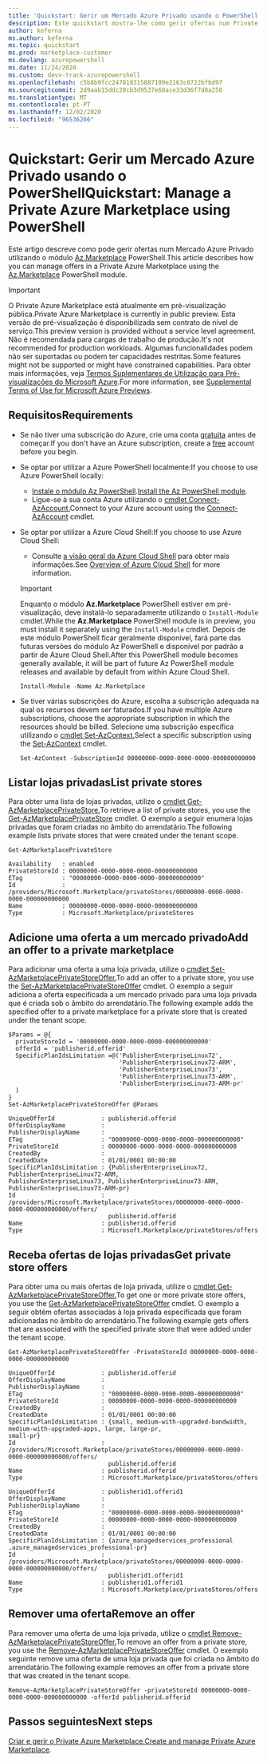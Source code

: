 ```yaml
---
title: 'Quickstart: Gerir um Mercado Azure Privado usando o PowerShell'
description: Este quickstart mostra-lhe como gerir ofertas num Private Azure Marketplace usando a Azure PowerShell.
author: keferna
ms.author: keferna
ms.topic: quickstart
ms.prod: marketplace-customer
ms.devlang: azurepowershell
ms.date: 11/24/2020
ms.custom: devx-track-azurepowershell
ms.openlocfilehash: c5b8b9fcc247818315887109e2163c0722bfbd97
ms.sourcegitcommit: 2d9aab15ddc20cb3d9537e68ace33d36f7d8a250
ms.translationtype: MT
ms.contentlocale: pt-PT
ms.lasthandoff: 12/02/2020
ms.locfileid: "96536266"
---
```

# <a name="quickstart-manage-a-private-azure-marketplace-using-powershell"></a><span data-ttu-id="2c1bb-103">Quickstart: Gerir um Mercado Azure Privado usando o PowerShell</span><span class="sxs-lookup"><span data-stu-id="2c1bb-103">Quickstart: Manage a Private Azure Marketplace using PowerShell</span></span>

<span data-ttu-id="2c1bb-104">Este artigo descreve como pode gerir ofertas num Mercado Azure Privado utilizando o módulo [Az.Marketplace](/powershell/module/az.marketplace) PowerShell.</span><span class="sxs-lookup"><span data-stu-id="2c1bb-104">This article describes how you can manage offers in a Private Azure Marketplace using the [Az.Marketplace](/powershell/module/az.marketplace) PowerShell module.</span></span>

> [!IMPORTANT]
> <span data-ttu-id="2c1bb-105">O Private Azure Marketplace está atualmente em pré-visualização pública.</span><span class="sxs-lookup"><span data-stu-id="2c1bb-105">Private Azure Marketplace is currently in public preview.</span></span> <span data-ttu-id="2c1bb-106">Esta versão de pré-visualização é disponibilizada sem contrato de nível de serviço.</span><span class="sxs-lookup"><span data-stu-id="2c1bb-106">This preview version is provided without a service level agreement.</span></span> <span data-ttu-id="2c1bb-107">Não é recomendada para cargas de trabalho de produção.</span><span class="sxs-lookup"><span data-stu-id="2c1bb-107">It's not recommended for production workloads.</span></span> <span data-ttu-id="2c1bb-108">Algumas funcionalidades podem não ser suportadas ou podem ter capacidades restritas.</span><span class="sxs-lookup"><span data-stu-id="2c1bb-108">Some features might not be supported or might have constrained capabilities.</span></span> <span data-ttu-id="2c1bb-109">Para obter mais informações, veja [Termos Suplementares de Utilização para Pré-visualizações do Microsoft Azure](https://azure.microsoft.com/support/legal/preview-supplemental-terms/).</span><span class="sxs-lookup"><span data-stu-id="2c1bb-109">For more information, see [Supplemental Terms of Use for Microsoft Azure Previews](https://azure.microsoft.com/support/legal/preview-supplemental-terms/).</span></span>

## <a name="requirements"></a><span data-ttu-id="2c1bb-110">Requisitos</span><span class="sxs-lookup"><span data-stu-id="2c1bb-110">Requirements</span></span>

* <span data-ttu-id="2c1bb-111">Se não tiver uma subscrição do Azure, crie uma conta [gratuita](https://azure.microsoft.com/free/) antes de começar.</span><span class="sxs-lookup"><span data-stu-id="2c1bb-111">If you don't have an Azure subscription, create a [free](https://azure.microsoft.com/free/) account before you begin.</span></span>

* <span data-ttu-id="2c1bb-112">Se optar por utilizar a Azure PowerShell localmente:</span><span class="sxs-lookup"><span data-stu-id="2c1bb-112">If you choose to use Azure PowerShell locally:</span></span>
  * <span data-ttu-id="2c1bb-113">[Instale o módulo Az PowerShell](/powershell/azure/install-az-ps).</span><span class="sxs-lookup"><span data-stu-id="2c1bb-113">[Install the Az PowerShell module](/powershell/azure/install-az-ps).</span></span>
  * <span data-ttu-id="2c1bb-114">Ligue-se à sua conta Azure utilizando o [cmdlet Connect-AzAccount.](/powershell/module/az.accounts/connect-azaccount)</span><span class="sxs-lookup"><span data-stu-id="2c1bb-114">Connect to your Azure account using the [Connect-AzAccount](/powershell/module/az.accounts/connect-azaccount) cmdlet.</span></span>
* <span data-ttu-id="2c1bb-115">Se optar por utilizar a Azure Cloud Shell:</span><span class="sxs-lookup"><span data-stu-id="2c1bb-115">If you choose to use Azure Cloud Shell:</span></span>
  * <span data-ttu-id="2c1bb-116">Consulte [a visão geral da Azure Cloud Shell](https://docs.microsoft.com/azure/cloud-shell/overview) para obter mais informações.</span><span class="sxs-lookup"><span data-stu-id="2c1bb-116">See [Overview of Azure Cloud Shell](https://docs.microsoft.com/azure/cloud-shell/overview) for more information.</span></span>

  > [!IMPORTANT]
  > <span data-ttu-id="2c1bb-117">Enquanto o módulo **Az.Marketplace** PowerShell estiver em pré-visualização, deve instalá-lo separadamente utilizando o `Install-Module` cmdlet.</span><span class="sxs-lookup"><span data-stu-id="2c1bb-117">While the **Az.Marketplace** PowerShell module is in preview, you must install it separately using the `Install-Module` cmdlet.</span></span> <span data-ttu-id="2c1bb-118">Depois de este módulo PowerShell ficar geralmente disponível, fará parte das futuras versões do módulo Az PowerShell e disponível por padrão a partir de Azure Cloud Shell.</span><span class="sxs-lookup"><span data-stu-id="2c1bb-118">After this PowerShell module becomes generally available, it will be part of future Az PowerShell module releases and available by default from within Azure Cloud Shell.</span></span>

  ```azurepowershell-interactive
  Install-Module -Name Az.Marketplace
  ```

* <span data-ttu-id="2c1bb-119">Se tiver várias subscrições do Azure, escolha a subscrição adequada na qual os recursos devem ser faturados.</span><span class="sxs-lookup"><span data-stu-id="2c1bb-119">If you have multiple Azure subscriptions, choose the appropriate subscription in which the resources should be billed.</span></span> <span data-ttu-id="2c1bb-120">Selecione uma subscrição específica utilizando o [cmdlet Set-AzContext.](/powershell/module/az.accounts/set-azcontext)</span><span class="sxs-lookup"><span data-stu-id="2c1bb-120">Select a specific subscription using the [Set-AzContext](/powershell/module/az.accounts/set-azcontext) cmdlet.</span></span>

  ```azurepowershell-interactive
  Set-AzContext -SubscriptionId 00000000-0000-0000-0000-000000000000
  ```

## <a name="list-private-stores"></a><span data-ttu-id="2c1bb-121">Listar lojas privadas</span><span class="sxs-lookup"><span data-stu-id="2c1bb-121">List private stores</span></span>

<span data-ttu-id="2c1bb-122">Para obter uma lista de lojas privadas, utilize o [cmdlet Get-AzMarketplacePrivateStore.](/powershell/module/az.marketplace/get-azmarketplaceprivatestore)</span><span class="sxs-lookup"><span data-stu-id="2c1bb-122">To retrieve a list of private stores, you use the [Get-AzMarketplacePrivateStore](/powershell/module/az.marketplace/get-azmarketplaceprivatestore) cmdlet.</span></span> <span data-ttu-id="2c1bb-123">O exemplo a seguir enumera lojas privadas que foram criadas no âmbito do arrendatário.</span><span class="sxs-lookup"><span data-stu-id="2c1bb-123">The following example lists private stores that were created under the tenant scope.</span></span>

```azurepowershell-interactive
Get-AzMarketplacePrivateStore
```

```Output
Availability   : enabled
PrivateStoreId : 00000000-0000-0000-0000-000000000000
ETag           : "00000000-0000-0000-0000-000000000000"
Id             : /providers/Microsoft.Marketplace/privateStores/00000000-0000-0000-0000-000000000000
Name           : 00000000-0000-0000-0000-000000000000
Type           : Microsoft.Marketplace/privateStores
```

## <a name="add-an-offer-to-a-private-marketplace"></a><span data-ttu-id="2c1bb-124">Adicione uma oferta a um mercado privado</span><span class="sxs-lookup"><span data-stu-id="2c1bb-124">Add an offer to a private marketplace</span></span>

<span data-ttu-id="2c1bb-125">Para adicionar uma oferta a uma loja privada, utilize o [cmdlet Set-AzMarketplacePrivateStoreOffer.](/powershell/module/az.marketplace/set-azmarketplaceprivatestoreoffer)</span><span class="sxs-lookup"><span data-stu-id="2c1bb-125">To add an offer to a private store, you use the [Set-AzMarketplacePrivateStoreOffer](/powershell/module/az.marketplace/set-azmarketplaceprivatestoreoffer) cmdlet.</span></span> <span data-ttu-id="2c1bb-126">O exemplo a seguir adiciona a oferta especificada a um mercado privado para uma loja privada que é criada sob o âmbito do arrendatário.</span><span class="sxs-lookup"><span data-stu-id="2c1bb-126">The following example adds the specified offer to a private marketplace for a private store that is created under the tenant scope.</span></span>

```azurepowershell-interactive
$Params = @{
  privateStoreId = '00000000-0000-0000-0000-000000000000'
  offerId = 'publisherid.offerid'
  SpecificPlanIdsLimitation =@('PublisherEnterpriseLinux72',
                               'PublisherEnterpriseLinux72-ARM',
                               'PublisherEnterpriseLinux73',
                               'PublisherEnterpriseLinux73-ARM',
                               'PublisherEnterpriseLinux73-ARM-pr'
  )
}
Set-AzMarketplacePrivateStoreOffer @Params
```

```Output
UniqueOfferId             : publisherid.offerid
OfferDisplayName          :
PublisherDisplayName      :
ETag                      : "00000000-0000-0000-0000-000000000000"
PrivateStoreId            : 00000000-0000-0000-0000-000000000000
CreatedBy                 :
CreatedDate               : 01/01/0001 00:00:00
SpecificPlanIdsLimitation : {PublisherEnterpriseLinux72, PublisherEnterpriseLinux72-ARM,
PublisherEnterpriseLinux73, PublisherEnterpriseLinux73-ARM, PublisherEnterpriseLinux73-ARM-pr}
Id                        :
/providers/Microsoft.Marketplace/privateStores/00000000-0000-0000-0000-000000000000/offers/
                            publisherid.offerid
Name                      : publisherid.offerid
Type                      : Microsoft.Marketplace/privateStores/offers
```

## <a name="get-private-store-offers"></a><span data-ttu-id="2c1bb-127">Receba ofertas de lojas privadas</span><span class="sxs-lookup"><span data-stu-id="2c1bb-127">Get private store offers</span></span>

<span data-ttu-id="2c1bb-128">Para obter uma ou mais ofertas de loja privada, utilize o [cmdlet Get-AzMarketplacePrivateStoreOffer.](/powershell/module/az.marketplace/get-azmarketplaceprivatestoreoffer)</span><span class="sxs-lookup"><span data-stu-id="2c1bb-128">To get one or more private store offers, you use the [Get-AzMarketplacePrivateStoreOffer](/powershell/module/az.marketplace/get-azmarketplaceprivatestoreoffer) cmdlet.</span></span> <span data-ttu-id="2c1bb-129">O exemplo a seguir obtém ofertas associadas à loja privada especificada que foram adicionadas no âmbito do arrendatário.</span><span class="sxs-lookup"><span data-stu-id="2c1bb-129">The following example gets offers that are associated with the specified private store that were added under the tenant scope.</span></span>

```azurepowershell-interactive
Get-AzMarketplacePrivateStoreOffer -PrivateStoreId 00000000-0000-0000-0000-000000000000
```

```Output
UniqueOfferId             : publisherid.offerid
OfferDisplayName          :
PublisherDisplayName      :
ETag                      : "00000000-0000-0000-0000-000000000000"
PrivateStoreId            : 00000000-0000-0000-0000-000000000000
CreatedBy                 :
CreatedDate               : 01/01/0001 00:00:00
SpecificPlanIdsLimitation : {small, medium-with-upgraded-bandwidth, medium-with-upgraded-apps, large, large-pr,
small-pr}
Id                        :
/providers/Microsoft.Marketplace/privateStores/00000000-0000-0000-0000-000000000000/offers/
                            publisherid.offerid
Name                      : publisherid.offerid
Type                      : Microsoft.Marketplace/privateStores/offers

UniqueOfferId             : publisherid1.offerid1
OfferDisplayName          :
PublisherDisplayName      :
ETag                      : "00000000-0000-0000-0000-000000000000"
PrivateStoreId            : 00000000-0000-0000-0000-000000000000
CreatedBy                 :
CreatedDate               : 01/01/0001 00:00:00
SpecificPlanIdsLimitation : {azure_managedservices_professional ,azure_managedservices_professional-pr}
Id                        :
/providers/Microsoft.Marketplace/privateStores/00000000-0000-0000-0000-000000000000/offers/
                            publisherid1.offerid1
Name                      : publisherid1.offerid1
Type                      : Microsoft.Marketplace/privateStores/offers
```

## <a name="remove-an-offer"></a><span data-ttu-id="2c1bb-130">Remover uma oferta</span><span class="sxs-lookup"><span data-stu-id="2c1bb-130">Remove an offer</span></span>

<span data-ttu-id="2c1bb-131">Para remover uma oferta de uma loja privada, utilize o [cmdlet Remove-AzMarketplacePrivateStoreOffer.](/powershell/module/az.marketplace/remove-azmarketplaceprivatestoreoffer)</span><span class="sxs-lookup"><span data-stu-id="2c1bb-131">To remove an offer from a private store, you use the [Remove-AzMarketplacePrivateStoreOffer](/powershell/module/az.marketplace/remove-azmarketplaceprivatestoreoffer) cmdlet.</span></span> <span data-ttu-id="2c1bb-132">O exemplo seguinte remove uma oferta de uma loja privada que foi criada no âmbito do arrendatário.</span><span class="sxs-lookup"><span data-stu-id="2c1bb-132">The following example removes an offer from a private store that was created in the tenant scope.</span></span>

```azurepowershell-interactive
Remove-AzMarketplacePrivateStoreOffer -privateStoreId 00000000-0000-0000-0000-000000000000 -offerId publisherid.offerid
```

## <a name="next-steps"></a><span data-ttu-id="2c1bb-133">Passos seguintes</span><span class="sxs-lookup"><span data-stu-id="2c1bb-133">Next steps</span></span>

<span data-ttu-id="2c1bb-134">[Criar e gerir o Private Azure Marketplace.](create-manage-private-azure-marketplace.md)</span><span class="sxs-lookup"><span data-stu-id="2c1bb-134">[Create and manage Private Azure Marketplace](create-manage-private-azure-marketplace.md).</span></span>
